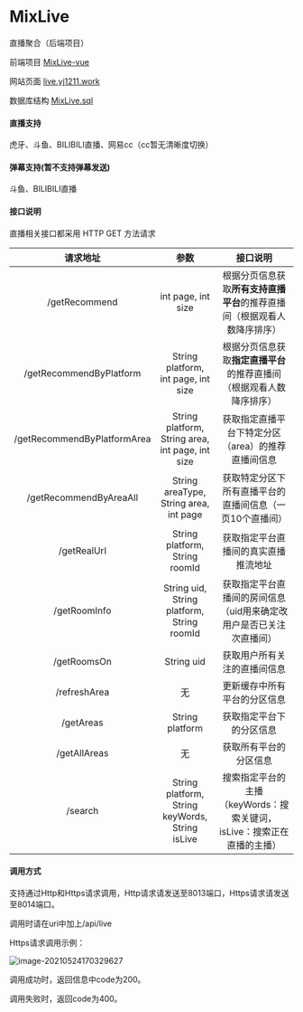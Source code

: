 # MixLive

直播聚合（后端项目）

前端项目    [MixLive-vue](https://github.com/guyijie1211/MixLive-vue)

网站页面    [live.yj1211.work](live.yj1211.work)

数据库结构	[MixLive.sql](https://github.com/guyijie1211/MixLive/blob/master/MixLive.sql)

#### 直播支持

虎牙、斗鱼、BILIBILI直播、网易cc（cc暂无清晰度切换）

#### 弹幕支持(暂不支持弹幕发送)

斗鱼、BILIBILI直播

#### 接口说明

直播相关接口都采用 HTTP GET 方法请求

|          请求地址           |                       参数                       |                           接口说明                           |
| :-------------------------: | :----------------------------------------------: | :----------------------------------------------------------: |
|        /getRecommend        |                int page, int size                | 根据分页信息获取**所有支持直播平台**的推荐直播间（根据观看人数降序排序） |
|   /getRecommendByPlatform   |       String platform, int page, int size        | 根据分页信息获取**指定直播平台**的推荐直播间（根据观看人数降序排序） |
| /getRecommendByPlatformArea | String platform, String area, int page, int size |      获取指定直播平台下特定分区（area）的推荐直播间信息      |
|   /getRecommendByAreaAll    |      String areaType, String area, int page      |   获取特定分区下所有直播平台的直播间信息（一页10个直播间）   |
|         /getRealUrl         |          String platform, String roomId          |             获取指定平台直播间的真实直播推流地址             |
|        /getRoomInfo         |    String uid, String platform, String roomId    | 获取指定平台直播间的房间信息（uid用来确定改用户是否已关注次直播间） |
|         /getRoomsOn         |                    String uid                    |                 获取用户所有关注的直播间信息                 |
|        /refreshArea         |                        无                        |                 更新缓存中所有平台的分区信息                 |
|          /getAreas          |                 String platform                  |                   获取指定平台下的分区信息                   |
|        /getAllAreas         |                        无                        |                    获取所有平台的分区信息                    |
|           /search           | String platform, String keyWords, String isLive  | 搜索指定平台的主播（keyWords：搜索关键词，isLive：搜索正在直播的主播） |

#### 调用方式

支持通过Http和Https请求调用，Http请求请发送至8013端口，Https请求请发送至8014端口。

调用时请在uri中加上/api/live

Https请求调用示例：

![image-20210524170329627](https://typora-pic-yj.oss-cn-shanghai.aliyuncs.com/img/image-20210524170329627.png)

调用成功时，返回信息中code为200。

调用失败时，返回code为400。

